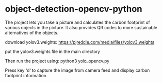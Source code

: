 # object-detection-opencv-python
The project lets you take a picture and calculates the carbon footprint of various objects in the picture. It also provides QR codes to more sustainable alternatives of the objects. 

download yolov3.weights: https://pjreddie.com/media/files/yolov3.weights

put the yolov3.weights file in the main directory

Then run the project using: python3 yolo_opencv.py

Press key 'd' to capture the image from camera feed and display carbon footprint information.
